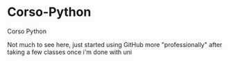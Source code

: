 # Corso-Python
 Corso Python


Not much to see here, just started using GitHub more "professionally" after taking a few classes once i'm done with uni
